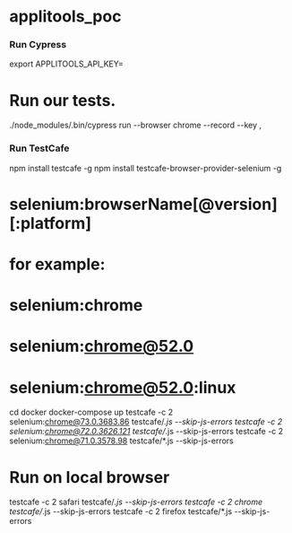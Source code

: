 # applitools_poc

### Run Cypress ###

export APPLITOOLS_API_KEY=<applitools-key>
# Run our tests.
./node_modules/.bin/cypress run --browser chrome --record --key ,<cypress-key>


### Run TestCafe ###

npm install testcafe -g
npm install testcafe-browser-provider-selenium -g

# selenium:browserName[@version][:platform]
# for example:

# selenium:chrome
# selenium:chrome@52.0
# selenium:chrome@52.0:linux


cd docker
docker-compose up
testcafe -c 2 selenium:chrome@73.0.3683.86 testcafe/*.js --skip-js-errors
testcafe -c 2 selenium:chrome@72.0.3626.121 testcafe/*.js --skip-js-errors
testcafe -c 2 selenium:chrome@71.0.3578.98 testcafe/*.js --skip-js-errors

# Run on local browser
testcafe -c 2 safari testcafe/*.js --skip-js-errors
testcafe -c 2 chrome testcafe/*.js --skip-js-errors
testcafe -c 2 firefox testcafe/*.js --skip-js-errors